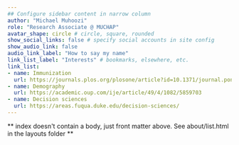 ```yaml
---
## Configure sidebar content in narrow column
author: "Michael Muhoozi"
role: "Research Associate @ MUCHAP"
avatar_shape: circle # circle, square, rounded
show_social_links: false # specify social accounts in site config
show_audio_link: false
audio_link_label: "How to say my name"
link_list_label: "Interests" # bookmarks, elsewhere, etc.
link_list:
- name: Immunization
  url: https://journals.plos.org/plosone/article?id=10.1371/journal.pone.0243834
- name: Demography
  url: https://academic.oup.com/ije/article/49/4/1082/5859703
- name: Decision sciences 
  url: https://areas.fuqua.duke.edu/decision-sciences/
---
```


** index doesn't contain a body, just front matter above.
See about/list.html in the layouts folder **
